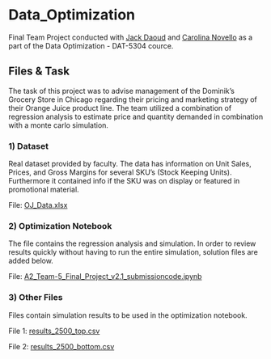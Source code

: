 # Data_Optimization
Final Team Project conducted with [Jack Daoud](https://github.com/JackDaoud) and [Carolina Novello](https://www.linkedin.com/in/carolinanovello/) as a part of the Data Optimization - DAT-5304 cource. 

## Files & Task
The task of this project was to advise management of the Dominik’s Grocery Store in Chicago regarding their pricing and marketing strategy of their Orange Juice product line. The team utilized a combination of regression analysis to estimate price and quantity demanded in combination with a monte carlo simulation. 

### 1) Dataset 
Real dataset provided by faculty. The data has information on Unit Sales, Prices, and Gross Margins for several SKU’s (Stock Keeping Units). Furthermore it contained info if the SKU was on display or featured in promotional material. 

File: [OJ_Data.xlsx](https://github.com/maxlembke/Data_Optimization/blob/main/OJ_Data.xlsx)

### 2) Optimization Notebook  
The file contains the regression analysis and simulation. In order to review results quickly without having to run the entire simulation, solution files are added below. 

File: [A2_Team-5_Final_Project_v2.1_submissioncode.ipynb](https://github.com/maxlembke/Data_Optimization/blob/main/A2_Team-5_Final_Project_v2.1_submissioncode.ipynb)

### 3) Other Files  

Files contain simulation results to be used in the optimization notebook. 

File 1: [results_2500_top.csv](https://github.com/maxlembke/Data_Optimization/blob/main/results_2500_top.csv)

File 2: [results_2500_bottom.csv](https://github.com/maxlembke/Data_Optimization/blob/main/results_2500_bottom.csv)
